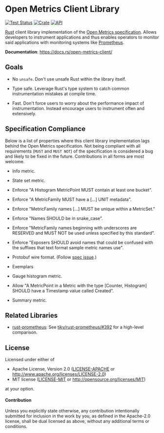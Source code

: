 # Open Metrics Client Library

[![Test Status](https://github.com/mxinden/rust-open-metrics-client/actions/workflows/rust.yml/badge.svg?event=push)](https://github.com/mxinden/rust-open-metrics-client/actions)
[![Crate](https://img.shields.io/crates/v/open-metrics-client.svg)](https://crates.io/crates/open-metrics-client)
[![API](https://docs.rs/open-metrics-client/badge.svg)](https://docs.rs/open-metrics-client)

[Rust](https://github.com/rust-lang/) client library implementation of the [Open
Metrics specification](https://github.com/OpenObservability/OpenMetrics). Allows
developers to instrument applications and thus enables operators to monitor said
applications with monitoring systems like [Prometheus](https://prometheus.io/).

**Documentation**: https://docs.rs/open-metrics-client/

## Goals

- No `unsafe`. Don't use unsafe Rust within the library itself.

- Type safe. Leverage Rust's type system to catch common instrumentation
  mistakes at compile time.

- Fast. Don't force users to worry about the performance impact of
  instrumentation. Instead encourage users to instrument often and extensively.

## Specification Compliance

Below is a list of properties where this client library implementation lags
behind the Open Metrics specification. Not being compliant with all requirements
(`MUST` and `MUST NOT`) of the specification is considered a bug and likely to
be fixed in the future. Contributions in all forms are most welcome.

- Info metric.

- State set metric.

- Enforce "A Histogram MetricPoint MUST contain at least one bucket".

- Enforce "A MetricFamily MUST have a [...] UNIT metadata".

- Enforce "MetricFamily names [...] MUST be unique within a MetricSet."

- Enforce "Names SHOULD be in snake_case".

- Enforce "MetricFamily names beginning with underscores are RESERVED and MUST
  NOT be used unless specified by this standard".

- Enforce "Exposers SHOULD avoid names that could be confused with the suffixes
  that text format sample metric names use".

- Protobuf wire format. (Follow [spec
  issue](https://github.com/OpenObservability/OpenMetrics/issues/183).)

- Exemplars

- Gauge histogram metric.

- Allow "A MetricPoint in a Metric with the type [Counter, Histogram] SHOULD have a Timestamp
  value called Created".

- Summary metric.

## Related Libraries

- [rust-prometheus](https://github.com/tikv/rust-prometheus/): See [tikv/rust-prometheus/#392](https://github.com/tikv/rust-prometheus/issues/392) for a high-level comparison.

## License

Licensed under either of

 * Apache License, Version 2.0 ([LICENSE-APACHE](LICENSE-APACHE) or http://www.apache.org/licenses/LICENSE-2.0)
 * MIT license ([LICENSE-MIT](LICENSE-MIT) or http://opensource.org/licenses/MIT)

at your option.

#### Contribution

Unless you explicitly state otherwise, any contribution intentionally submitted
for inclusion in the work by you, as defined in the Apache-2.0 license, shall be
dual licensed as above, without any additional terms or conditions.

